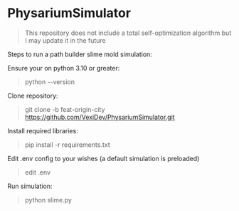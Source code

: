 # PhysariumSimulator

> This repository does not include a total self-optimization algorithm but I may update it in the future

Steps to run a path builder slime mold simulation:

Ensure your on python 3.10 or greater:
> python --version

Clone repository:
> git clone -b feat-origin-city https://github.com/VexiDev/PhysariumSimulator.git

Install required libraries:
> pip install -r requirements.txt

Edit .env config to your wishes (a default simulation is preloaded)
> edit .env

Run simulation:
> python slime.py
